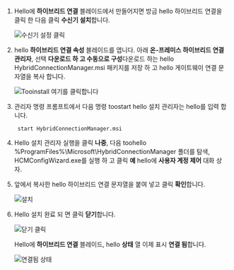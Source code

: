 
1. Hello에 **하이브리드 연결** 블레이드에서 만들어지면 방금 hello 하이브리드 연결을 클릭 한 다음 클릭 **수신기 설치**합니다.
   
    ![수신기 설정 클릭](./media/app-service-hybrid-connections-manager-install/D04ClickListenerSetup.png)
2. hello **하이브리드 연결 속성** 블레이드를 엽니다. 아래 **온-프레미스 하이브리드 연결 관리자**, 선택 **다운로드 하 고 수동으로 구성**다운로드 하는 hello HybridConnectionManager.msi 패키지를 저장 하 고 hello 게이트웨이 연결 문자열을 복사 합니다.
   
    ![Tooinstall 여기를 클릭합니다](./media/app-service-hybrid-connections-manager-install/D05ClickToInstallHCM.png)
3. 관리자 명령 프롬프트에서 다음 명령 toostart hello 설치 관리자는 hello를 입력 합니다.
   
        start HybridConnectionManager.msi
4. Hello 설치 관리자 실행을 클릭 **나중**, 다음 toohello %ProgramFiles%\Microsoft\HybridConnectionManager 폴더를 탐색, HCMConfigWizard.exe를 실행 하 고 클릭 **예** hello에 **사용자 계정 제어** 대화 상자.
5. 앞에서 복사한 hello 하이브리드 연결 문자열을 붙여 넣고 클릭 **확인**합니다. 
   
    ![설치](./media/app-service-hybrid-connections-manager-install/D08aHCMInstallManual.png)
6. Hello 설치 완료 되 면 클릭 **닫기**합니다.
   
    ![닫기 클릭](./media/app-service-hybrid-connections-manager-install/D09HCMInstallComplete.png)
   
    Hello에 **하이브리드 연결** 블레이드, hello **상태** 열 이제 표시 **연결 됨**합니다. 
   
    ![연결됨 상태](./media/app-service-hybrid-connections-manager-install/D10HCStatusConnected.png)

